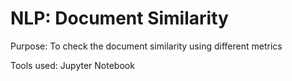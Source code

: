 # NLP: Document Similarity

Purpose: To check the document similarity using different metrics

Tools used: Jupyter Notebook

